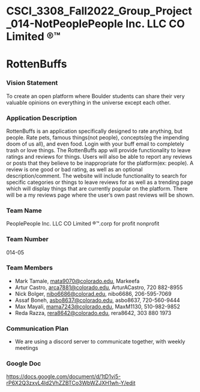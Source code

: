 # CSCI_3308_Fall2022_Group_Project_014-NotPeoplePeople Inc. LLC CO Limited ®™

# RottenBuffs

### Vision Statement
To create an open platform where Boulder students can share their very valuable opinions on everything in the universe except each other.

### Application Description
RottenBuffs is an application specifically designed to rate anything, but people. Rate pets, famous things(not people), concepts(eg the impending doom of us all), and even food. Login with your buff email to completely trash or love things. The RottenBuffs app will provide functionality to leave ratings and reviews for things. Users will also be able to report any reviews or posts that they believe to be inappropriate for the platform(ex: people). A review is one good or bad rating, as well as an optional description/comment.
The website will include functionality to search for specific categories or things to leave reviews for as well as a trending page which will display things that are currently popular on the platform. There will be a my reviews page where the user’s own past reviews will be shown.



### Team Name
PeoplePeople Inc. LLC CO Limited ®™.corp for profit nonprofit

### Team Number
014-05

### Team Members
- Mark Tamale, mata9070@colorado.edu, Markeefa
- Artur Castro, arca7881@colorado.edu, ArturACastro, 720 882-8955
- Nick Bolger, nibo6686@colorad.edu, nibo6686, 206-595-7069
- Assaf Boneh, asbo8637@colorado.edu, asbo8637,  720-560-9444 
- Max Mayali, mama7243@colorado.edu, MaxM1130, 510-982-9852
- Reda Razza, rera8642@colorado.edu, rera8642, 303 880 1973

### Communication Plan
- We are using a discord server to communicate together, with weekly meetings

### Google Doc
https://docs.google.com/document/d/1tD1vi5-rP6X2Q3zxvL4Id2VhZZBTCo3WbWZJXH1wh-Y/edit
